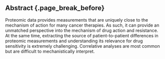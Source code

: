 ## Abstract {.page_break_before}

Proteomic data provides measurements that are uniquely close to the mechanism of action for many cancer therapies. As such, it can provide an unmatched perspective into the mechanism of drug action and resistance. At the same time, extracting the source of patient-to-patient differences in proteomic measurements and understanding its relevance for drug sensitivity is extremely challenging. Correlative analyses are most common but are difficult to mechanistically interpret.

